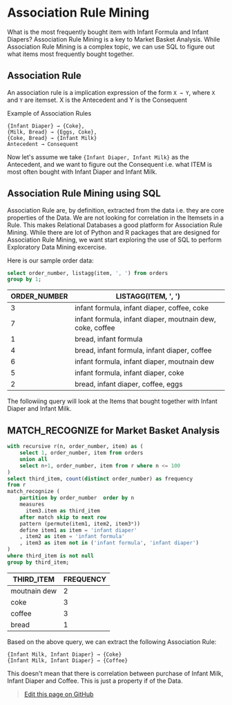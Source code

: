 # Association Rule Mining
What is the most frequently bought item with Infant Formula and Infant Diapers? Association Rule Mining is a key to Market Basket Analysis. While Association Rule Mining is a complex topic, we can use SQL to figure out what items most frequently bought together. 

## Association Rule

An association rule is a implication expression of the form
`X → Y`, where `X` and `Y` are itemset. X is the Antecedent and Y is the Consequent

Example of Association Rules

```
{Infant Diaper} → {Coke},
{Milk, Bread} → {Eggs, Coke},
{Coke, Bread} → {Infant Milk}
Antecedent → Consequent
```

Now let's assume we take `{Infant Diaper, Infant Milk}` as the Antecedent, and we want to figure out the Consequent i.e. what ITEM is most often bought with Infant Diaper and Infant Milk.




## Association Rule Mining using SQL
Association Rule are, by definition, extracted from the data i.e. they are core properties of the Data. We are not looking for correlation in the Itemsets in a Rule. This makes Relational Databases a good platform for Association Rule Mining. While there are lot of Python and R packages that are designed for Association Rule Mining, we want start exploring the use of SQL to perform Exploratory Data Mining excercise.

Here is our sample order data:
```sql
select order_number, listagg(item, ', ') from orders
group by 1;
```

| ORDER_NUMBER | LISTAGG(ITEM, ', ')                                       |
|--------------|-----------------------------------------------------------|
| 3            | infant formula, infant diaper, coffee, coke               |
| 7            | infant formula, infant diaper, moutnain dew, coke, coffee |
| 1            | bread, infant formula                                     |
| 4            | bread, infant formula, infant diaper, coffee              |
| 6            | infant formula, infant diaper, moutnain dew               |
| 5            | infant formula, infant diaper, coke                       |
| 2            | bread, infant diaper, coffee, eggs                        |



The followiing query will look at the Items that bought together with Infant Diaper and Infant Milk. 

## MATCH_RECOGNIZE for Market Basket Analysis
```sql
with recursive r(n, order_number, item) as (
    select 1, order_number, item from orders
    union all
    select n+1, order_number, item from r where n <= 100
)
select third_item, count(distinct order_number) as frequency 
from r
match_recognize (
    partition by order_number  order by n
    measures
      item3.item as third_item
    after match skip to next row
    pattern (permute(item1, item2, item3*))
    define item1 as item = 'infant diaper'
    , item2 as item = 'infant formula'
    , item3 as item not in ('infant formula', 'infant diaper')
)
where third_item is not null
group by third_item;
```

| THIRD_ITEM   | FREQUENCY |
|--------------|-----------|
| moutnain dew | 2         |
| coke         | 3         |
| coffee       | 3         |
| bread        | 1         |

Based on the above query, we can extract the following Association Rule:
```
{Infant Milk, Infant Diaper} → {Coke}
{Infant Milk, Infant Diaper} → {Coffee}
```

This doesn't mean that there is correlation between purchase of Infant Milk, Infant Diaper and Coffee. This is just a property if of the Data.


> <a href="{{ site.github.repository_url }}/edit/{{ site.github.source.branch }}/{{ page.path }}">Edit this page on GitHub</a>

